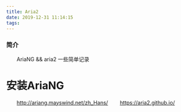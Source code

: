 ```yaml
---
title: Aria2
date: 2019-12-31 11:14:15
tags:
---
```



### 简介

&emsp;&emsp;AriaNG && aria2 一些简单记录

<!-- more -->

# 安装AriaNG

&emsp;&emsp;http://ariang.mayswind.net/zh_Hans/
&emsp;&emsp;https://aria2.github.io/
